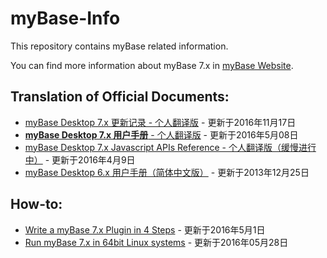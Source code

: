 # myBase-Info
This repository contains myBase related information.

You can find more information about myBase 7.x in [myBase Website](http://www.wjjsoft.com/mybase.html).

## Translation of Official Documents:  
* [myBase Desktop 7.x 更新记录 - 个人翻译版](https://github.com/gzhaha/myBase-Info/blob/master/file/7xupdatehistory.md) - 更新于2016年11月17日
* [**myBase Desktop 7.x 用户手册** - 个人翻译版](https://www.gitbook.com/book/gzhaha/mybase-desktop-7-x-user-manual-cn/details) - 更新于2016年5月08日  
* [myBase Desktop 7.x Javascript APIs Reference - 个人翻译版（缓慢进行中）](https://www.gitbook.com/book/gzhaha/mybase-7-javascript-apis-reference-cn/details) - 更新于2016年4月9日  
* [myBase Desktop 6.x 用户手册（简体中文版）](http://www.wjjsoft.com/mybase_v6_docs_chs.html) - 更新于2013年12月25日  

## How-to:  
* [Write a myBase 7.x Plugin in 4 Steps](https://github.com/gzhaha/myBase-Info/blob/master/file/MybasePluginExample1.md) - 更新于2016年5月1日  
* [Run myBase 7.x in 64bit Linux systems](https://github.com/gzhaha/myBase-Info/blob/master/file/Mybaseubuntu64.md) - 更新于2016年05月28日  
